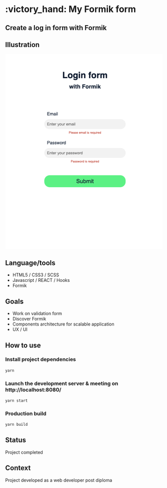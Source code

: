 #  :victory_hand: My Formik form 

## Create a log in form with Formik

## Illustration
![Exemple](./screenshot.png)

## Language/tools
- HTML5 / CSS3 / SCSS
- Javascript / REACT / Hooks
- Formik

## Goals 
- Work on validation form
- Discover Formik
- Components architecture for scalable application
- UX / UI

## How to use 

### Install project dependencies
``` javascript
yarn
```

### Launch the development server & meeting on http://localhost:8080/
``` javascript
yarn start
```

### Production build
``` javascript
yarn build
```

## Status
Project completed

## Context
Project developed as a web developer post diploma
